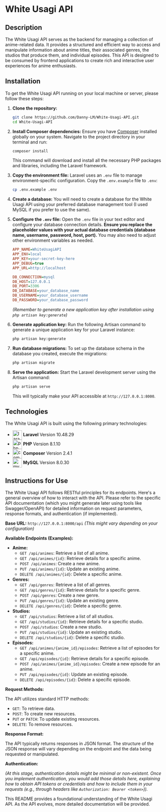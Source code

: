 # White Usagi API

## Description

The White Usagi API serves as the backend for managing a collection of anime-related data. It provides a structured and efficient way to access and manipulate information about anime titles, their associated genres, the studios that produce them, and individual episodes. This API is designed to be consumed by frontend applications to create rich and interactive user experiences for anime enthusiasts.

## Installation

To get the White Usagi API running on your local machine or server, please follow these steps:

1.  **Clone the repository:**
    ```bash
    git clone https://github.com/Danny-LM/White-Usagi-API.git
    cd White-Usagi-API
    ```

2.  **Install Composer dependencies:**
    Ensure you have [Composer](https://getcomposer.org/) installed globally on your system. Navigate to the project directory in your terminal and run:
    ```bash
    composer install
    ```
    This command will download and install all the necessary PHP packages and libraries, including the Laravel framework.

3.  **Copy the environment file:**
    Laravel uses an `.env` file to manage environment-specific configuration. Copy the `.env.example` file to `.env`:
    ```bash
    cp .env.example .env
    ```

4.  **Create a database:**
    You will need to create a database for the White Usagi API using your preferred database management tool (I used MySQL if you prefer to use the same).

5.  **Configure the `.env` file:**
    Open the `.env` file in your text editor and configure your database connection details. **Ensure you replace the placeholder values with your actual database credentials (database name, username, password, host, port).** You may also need to adjust other environment variables as needed.

    ```ini
    APP_NAME=WhiteUsagiAPI
    APP_ENV=local
    APP_KEY=your-secret-key-here
    APP_DEBUG=true
    APP_URL=http://localhost

    DB_CONNECTION=mysql
    DB_HOST=127.0.0.1
    DB_PORT=3306
    DB_DATABASE=your_database_name
    DB_USERNAME=your_database_username
    DB_PASSWORD=your_database_password
    ```
    *(Remember to generate a new application key after installation using `php artisan key:generate`)*

6.  **Generate application key:**
    Run the following Artisan command to generate a unique application key for your Laravel instance:
    ```bash
    php artisan key:generate
    ```

7.  **Run database migrations:**
    To set up the database schema in the database you created, execute the migrations:
    ```bash
    php artisan migrate
    ```

8.  **Serve the application:**
    Start the Laravel development server using the Artisan command:
    ```bash
    php artisan serve
    ```
    This will typically make your API accessible at `http://127.0.0.1:8000`.

## Technologies

The White Usagi API is built using the following primary technologies:

* <img src="https://cdn.jsdelivr.net/gh/devicons/devicon/icons/laravel/laravel-original.svg" height="30" alt="laravel logo" align="center" />  **Laravel** Version 10.48.29
* <img src="https://cdn.jsdelivr.net/gh/devicons/devicon/icons/php/php-original.svg" height="30" alt="php logo" align="center" /> **PHP** Version 8.1.10
* <img src="https://cdn.jsdelivr.net/gh/devicons/devicon/icons/composer/composer-original.svg" height="30" alt="composer logo" align="center" />  **Composer** Version 2.4.1
* <img src="https://cdn.jsdelivr.net/gh/devicons/devicon/icons/mysql/mysql-original.svg" height="30" alt="mysql logo" align="center" />  **MySQL** Version 8.0.30

## Instructions for Use

The White Usagi API follows RESTful principles for its endpoints. Here's a general overview of how to interact with the API. Please refer to the specific API documentation (which you might generate later using tools like Swagger/OpenAPI) for detailed information on request parameters, response formats, and authentication (if implemented).

**Base URL:** `http://127.0.0.1:8000/api` *(This might vary depending on your configuration)*

**Available Endpoints (Examples):**

* **Anime:**
    * `GET /api/animes`: Retrieve a list of all anime.
    * `GET /api/animes/{id}`: Retrieve details for a specific anime.
    * `POST /api/animes`: Create a new anime.
    * `PUT /api/animes/{id}`: Update an existing anime.
    * `DELETE /api/animes/{id}`: Delete a specific anime.
* **Genres:**
    * `GET /api/genres`: Retrieve a list of all genres.
    * `GET /api/genres/{id}`: Retrieve details for a specific genre.
    * `POST /api/genres`: Create a new genre.
    * `PUT /api/genres/{id}`: Update an existing genre.
    * `DELETE /api/genres/{id}`: Delete a specific genre.
* **Studios:**
    * `GET /api/studios`: Retrieve a list of all studios.
    * `GET /api/studios/{id}`: Retrieve details for a specific studio.
    * `POST /api/studios`: Create a new studio.
    * `PUT /api/studios/{id}`: Update an existing studio.
    * `DELETE /api/studios/{id}`: Delete a specific studio.
* **Episodes:**
    * `GET /api/animes/{anime_id}/episodes`: Retrieve a list of episodes for a specific anime.
    * `GET /api/episodes/{id}`: Retrieve details for a specific episode.
    * `POST /api/animes/{anime_id}/episodes`: Create a new episode for an anime.
    * `PUT /api/episodes/{id}`: Update an existing episode.
    * `DELETE /api/episodes/{id}`: Delete a specific episode.

**Request Methods:**

The API utilizes standard HTTP methods:

* `GET`: To retrieve data.
* `POST`: To create new resources.
* `PUT` or `PATCH`: To update existing resources.
* `DELETE`: To remove resources.

**Response Format:**

The API typically returns responses in JSON format. The structure of the JSON response will vary depending on the endpoint and the data being requested or manipulated.

**Authentication:**

*(At this stage, authentication details might be minimal or non-existent. Once you implement authentication, you would add those details here, explaining how to obtain API tokens or credentials and how to include them in your requests (e.g., through headers like `Authorization: Bearer <token>`)).*

This README provides a foundational understanding of the White Usagi API. As the API evolves, more detailed documentation will be provided.
